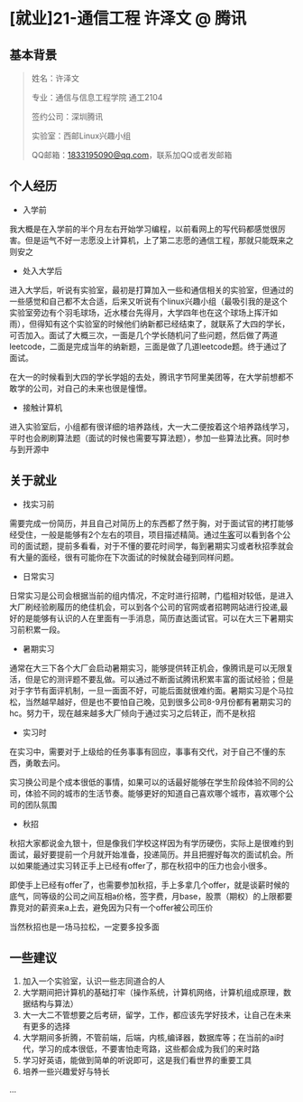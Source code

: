 #  [就业\]21-通信工程 许泽文  @ 腾讯

## 基本背景
>姓名：许泽文
>
>专业：通信与信息工程学院 通工2104
>
>签约公司：深圳腾讯
>
>实验室：西邮Linux兴趣小组
>
>QQ邮箱：1833195090@qq.com，联系加QQ或者发邮箱

## 个人经历
- 入学前

我大概是在入学前的半个月左右开始学习编程，以前看网上的写代码都感觉很厉害。但是运气不好一志愿没上计算机，上了第二志愿的通信工程，那就只能既来之则安之

- 处入大学后

进入大学后，听说有实验室，最初是打算加入一些和通信相关的实验室，但通过的一些感觉和自己都不太合适，后来又听说有个linux兴趣小组（最吸引我的是这个实验室旁边有个羽毛球场，近水楼台先得月，大学四年也在这个球场上挥汗如雨），但得知有这个实验室的时候他们纳新都已经结束了，就联系了大四的学长，可否加入。面试了大概三次，一面是几个学长随机问了些问题，然后做了两道leetcode，二面是完成当年的纳新题，三面是做了几道leetcode题。终于通过了面试。

在大一的时候看到大四的学长学姐的去处，腾讯字节阿里美团等，在大学前想都不敢学的公司，对自己的未来也很是憧憬。

- 接触计算机

进入实验室后，小组都有很详细的培养路线，大一大二便按着这个培养路线学习，平时也会刷刷算法题（面试的时候也需要写算法题），参加一些算法比赛。同时参与到开源中





## 关于就业
- 找实习前

需要完成一份简历，并且自己对简历上的东西都了然于胸，对于面试官的拷打能够经受住，一般是能够有2个左右的项目，项目描述精简。通过[牛客](https://www.nowcoder.com/)可以看到各个公司的面试题，提前多看看，对于不懂的要花时间学，每到暑期实习或者秋招季就会有大量的面经，很有可能你在下次面试的时候就会碰到同样问题。

- 日常实习

日常实习是公司会根据当前的组内情况，不定时进行招聘，门槛相对较低，是进入大厂刷经验刷履历的绝佳机会，可以到各个公司的官网或者招聘网站进行投递,最好的是能够有认识的人在里面有一手消息，简历直达面试官。可以在大三下暑期实习前积累一段。

- 暑期实习

通常在大三下各个大厂会启动暑期实习，能够提供转正机会，像腾讯是可以无限复活，但是它的测评题不要乱做。可以通过不断面试腾讯积累丰富的面试经验；但是对于字节有面评机制，一旦一面面不好，可能后面就很难约面。暑期实习是个马拉松，当然越早越好，但是也不要怕自己晚，见到很多公司8-9月份都有暑期实习的hc。努力干，现在越来越多大厂倾向于通过实习之后转正，而不是秋招

- 实习时

在实习中，需要对于上级给的任务事事有回应，事事有交代，对于自己不懂的东西，勇敢去问。

实习换公司是个成本很低的事情，如果可以的话最好能够在学生阶段体验不同的公司，体验不同的城市的生活节奏。能够更好的知道自己喜欢哪个城市，喜欢哪个公司的团队氛围

- 秋招

秋招大家都说金九银十，但是像我们学校这样因为有学历硬伤，实际上是很难约到面试，最好要提前一个月就开始准备，投递简历。并且把握好每次的面试机会。所以如果能通过实习转正手上已经有offer了，那在秋招中的压力也会小很多。

即使手上已经有offer了，也需要参加秋招，手上多拿几个offer，就是谈薪时候的底气，同等级的公司之间互相a价格，签字费，月base，股票（期权）的上限都要靠竞对的薪资来a上去，避免因为只有一个offer被公司压价


当然秋招也是一场马拉松，一定要多投多面

## 一些建议
1. 加入一个实验室，认识一些志同道合的人
2. 大学期间把计算机的基础打牢（操作系统，计算机网络，计算机组成原理，数据结构与算法）
3. 大一大二不管想要之后考研，留学，工作，都应该先学好技术，让自己在未来有更多的选择
4. 大学期间多折腾，不管前端，后端，内核,编译器，数据库等；在当前的ai时代，学习的成本很低，不要害怕走弯路，这些都会成为我们的来时路
5. 学习好英语，能做到简单的听说即可，这是我们看世界的重要工具
6. 培养一些兴趣爱好与特长

...


